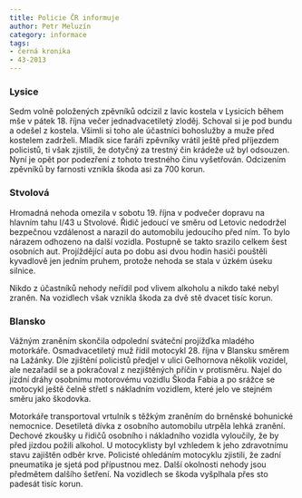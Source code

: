 ```yaml
---
title: Policie ČR informuje
author: Petr Meluzín
category: informace
tags:
- černá kronika
- 43-2013
---
```


### Lysice
Sedm volně položených zpěvníků odcizil z lavic kostela v Lysicích během mše v pátek 18. října večer jednadvacetiletý zloděj. Schoval si je pod bundu a odešel z kostela. Všimli si toho ale účastníci bohoslužby a muže před kostelem zadrželi. Mladík sice faráři zpěvníky vrátil ještě před příjezdem policistů, ti však zjistili, že dotyčný za trestný čin krádeže už byl odsouzen. Nyní je opět por podezření z tohoto trestného činu vyšetřován. Odcizením zpěvníků by farnosti vznikla škoda asi za 700 korun. 

### Stvolová
Hromadná nehoda omezila v sobotu 19. října v podvečer dopravu na hlavním tahu I/43 u Stvolové. Řidič jedoucí ve směru od Letovic nedodržel bezpečnou vzdálenost a narazil do automobilu jedoucího před ním. To bylo nárazem odhozeno na další vozidla. Postupně se takto srazilo celkem šest osobních aut. Projíždějící auta po dobu asi dvou hodin hasiči pouštěli kyvadlově jen jedním pruhem, protože nehoda se stala v úzkém úseku silnice. 

Nikdo z účastníků nehody neřídil pod vlivem alkoholu a nikdo také nebyl zraněn. Na vozidlech však vznikla škoda za dvě stě dvacet tisíc korun. 

### Blansko
Vážným zraněním skončila odpolední sváteční projížďka mladého motorkáře. Osmadvacetiletý muž řídil motocykl 28. října v Blansku směrem na Lažánky. Dle zjištění policistů předjel v ulici Gelhornova několik vozidel, ale nezařadil se a pokračoval z nezjištěných příčin v protisměru. Najel do jízdní dráhy osobnímu motorovému vozidlu Škoda Fabia a po srážce se motocykl ještě čelně střetl s nákladním vozidlem, které jelo ve stejném směru jako škodovka. 

Motorkáře transportoval vrtulník s těžkým zraněním do brněnské bohunické nemocnice. Desetiletá dívka z osobního automobilu utrpěla lehká zranění. Dechové zkoušky u řidičů osobního i nákladního vozidla vyloučily, že by před jízdou požili alkohol. U motocyklisty byl vzhledem k jeho zdravotnímu stavu zajištěn odběr krve. Policisté ohledáním motocyklu zjistili, že zadní pneumatika je sjetá pod přípustnou mez. Další okolnosti nehody jsou předmětem dalšího šetření. Na vozidlech se škoda vyšplhala přes sto padesát tisíc korun.
